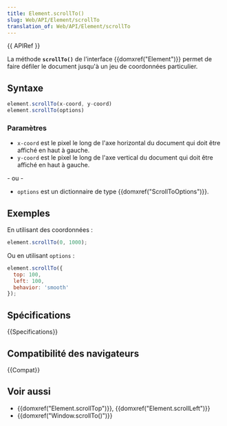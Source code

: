 ```yaml
---
title: Element.scrollTo()
slug: Web/API/Element/scrollTo
translation_of: Web/API/Element/scrollTo
---
```


{{ APIRef }}

La méthode **`scrollTo()`** de l'interface {{domxref("Element")}} permet de faire défiler le document jusqu'à un jeu de coordonnées particulier.

## Syntaxe

```js
element.scrollTo(x-coord, y-coord)
element.scrollTo(options)
```

### Paramètres

- `x-coord` est le pixel le long de l'axe horizontal du document qui doit être affiché en haut à gauche.
- `y-coord` est le pixel le long de l'axe vertical du document qui doit être affiché en haut à gauche.

\- ou -

- `options` est un dictionnaire de type {{domxref("ScrollToOptions")}}.

## Exemples

En utilisant des coordonnées :

```js
element.scrollTo(0, 1000);
```

Ou en utilisant `options`&nbsp;:

```js
element.scrollTo({
  top: 100,
  left: 100,
  behavior: 'smooth'
});
```

## Spécifications

{{Specifications}}

## Compatibilité des navigateurs

{{Compat}}

## Voir aussi

- {{domxref("Element.scrollTop")}}, {{domxref("Element.scrollLeft")}}
- {{domxref("Window.scrollTo()")}}
